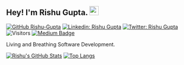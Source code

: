 ## Hey! I'm Rishu Gupta. <img src="https://media.giphy.com/media/hvRJCLFzcasrR4ia7z/giphy.gif" width="25px">

[![GitHub Rishu-Gupta](https://img.shields.io/github/followers/Rishu-Gupta?label=follow&style=social)](https://github.com/Rishu-Gupta)
[![Linkedin: Rishu Gupta](https://img.shields.io/badge/-Rishu%20Gupta-blue?style=flat-square&logo=Linkedin&logoColor=white&link=https://www.linkedin.com/in/rishugupta5/)](https://www.linkedin.com/in/rishugupta5/)
[![Twitter: Rishu Gupta](https://img.shields.io/twitter/follow/therishugupta?style=social)](https://twitter.com/therishugupta)
![Visitors](https://komarev.com/ghpvc/?username=rishu-gupta&left_color=gray&right_color=blue)
[![Medium Badge](https://img.shields.io/badge/-@Rishu%20Gupta-black?style=flat-square&labelColor=000000&logo=Medium&link=https://medium.com/@therishugupta)](https://medium.com/@therishugupta)

Living and Breathing Software Development.
<!--
**RISHU-GUPTA/Rishu-Gupta** is a ✨ _special_ ✨ repository because its `README.md` (this file) appears on your GitHub profile. -->

[![Rishu's GitHub Stats](https://github-readme-stats.vercel.app/api?username=rishu-gupta&hide=issues&count_private=true&show_icons=true&theme=react)](https://github.com/rishu-gupta/github-readme-stats)
[![Top Langs](https://github-readme-stats.vercel.app/api/top-langs/?username=rishu-gupta&layout=compact&theme=react)](https://github.com/rishu-gupta/github-readme-stats)
<!--
Here are some ideas to get you started:

- 🔭 I’m currently working on ...
- 🌱 I’m currently learning ...
- 👯 I’m looking to collaborate on ...
- 🤔 I’m looking for help with ...
- 💬 Ask me about ...
- 📫 How to reach me: ...
- 😄 Pronouns: ...
- ⚡ Fun fact: ...
-->

